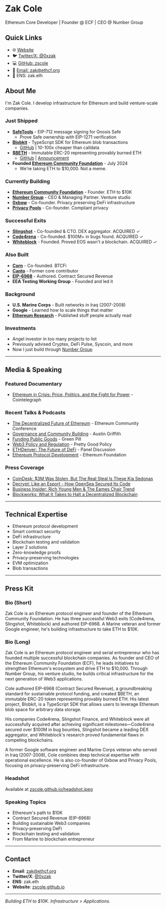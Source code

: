 # Zak Cole

Ethereum Core Developer | Founder @ ECF | CEO @ Number Group

## Quick Links

- 🌐 [Website](https://zscole.github.io)
- 🐦 [Twitter/X: @0xzak](https://twitter.com/0xzak)
- 💻 [GitHub: zscole](https://github.com/zscole)
- 📧 [Email: zak@ethcf.org](mailto:zak@ethcf.org)
- 🔗 ENS: zak.eth

## About Me

I'm Zak Cole. I develop infrastructure for Ethereum and build venture-scale companies.

### Just Shipped

- **[SafeTools](https://www.safetools.io)** - EIP-712 message signing for Gnosis Safe
  - Prove Safe ownership with EIP-1271 verification
- **[Blobkit](https://blobkit.org)** - TypeScript SDK for Ethereum blob transactions
  - [GitHub](https://github.com/ETHCF/blobkit) | 10-100x cheaper than calldata
- **[$BETH](https://etherscan.io/token/0x2cb662Ec360C34a45d7cA0126BCd53C9a1fd48F9)** - Immutable ERC-20 representing provably burned ETH
  - [GitHub](https://github.com/ETHCF/beth) | [Announcement](https://x.com/0xzak/status/1961254142464172190)
- **Founded [Ethereum Community Foundation](https://ethcf.org)** - July 2024
  - We're taking ETH to $10,000. Not a meme.

### Currently Building

- **[Ethereum Community Foundation](https://ethcf.org)** - Founder. ETH to $10K
- **[Number Group](https://numbergroup.xyz)** - CEO & Managing Partner. Venture studio
- **[0xbow](https://0xbow.io)** - Co-founder. Privacy preserving DeFi infrastructure
- **[Privacy Pools](https://privacypools.com)** - Co-founder. Compliant privacy

### Successful Exits

- **[Slingshot](https://slingshot.finance)** - Co-founded & CTO. DEX aggregator. ACQUIRED ✓
- **[Code4rena](https://code4rena.com/)** - Co-founded. $100M+ in bugs found. ACQUIRED ✓
- **[Whiteblock](https://eng.ambcrypto.com/ethereum-is-money-asserts-whiteblocks-zak-cole/)** - Founded. Proved EOS wasn't a blockchain. ACQUIRED ✓

### Also Built

- **[Corn](https://usecorn.com)** - Co-founded. BTCFi
- **[Canto](https://canto.io/)** - Former core contributor
- **[EIP-6968](https://eips.ethereum.org/EIPS/eip-6968)** - Authored. Contract Secured Revenue
- **EEA Testing Working Group** - Founded and led it

### Background

- **U.S. Marine Corps** - Built networks in Iraq (2007-2008)
- **Google** - Learned how to scale things that matter
- **[Ethereum Research](https://scholar.google.com/citations?user=GUDdAy8AAAAJ&hl=en&oi=ao)** - Published stuff people actually read

### Investments

- Angel investor in too many projects to list
- Previously advised Cryptex, DeFi Pulse, Syscoin, and more
- Now I just build through [Number Group](https://numbergroup.xyz)

---

## Media & Speaking

### Featured Documentary
- [Ethereum in Crisis: Price, Politics, and the Fight for Power](https://www.youtube.com/watch?v=20zFEDQdKl8) - Cointelegraph

### Recent Talks & Podcasts
- [The Decentralized Future of Ethereum](https://www.youtube.com/live/wRgvt5afm54) - Ethereum Community Conference
- [Governance and Community Building](https://www.youtube.com/watch?v=bhA-ezQO_wI) - Austin Griffith
- [Funding Public Goods](https://www.youtube.com/watch?v=zS4-zOfoKAE) - Green Pill
- [Web3 Policy and Regulation](https://www.youtube.com/watch?v=eRdkYgdbyIM) - Pretty Good Policy
- [ETHDenver: The Future of DeFi](https://www.youtube.com/watch?v=u_S79X7F1Cs) - Panel Discussion
- [Ethereum Protocol Development](https://www.youtube.com/watch?v=Au1Qll-86v0) - Ethereum Foundation

### Press Coverage
- [CoinDesk: $3M Was Stolen, But The Real Steal Is These Kia Sedonas](https://www.coindesk.com/tech/2021/09/17/3m-was-stolen-but-the-real-steal-is-these-kia-sedonas-say-anonymous-developers)
- [Decrypt: Like an Esport - How OpenSea Secured Its Code](https://decrypt.co/105173/like-an-esport-how-opensea-secured-its-code-with-code4renas-audit-contest)
- [Business Insider: Rich Young Men & The Eames Chair Trend](https://www.businessinsider.com/rich-young-men-herman-miller-eames-chair-trend-2024-4)
- [Blockworks: What It Takes to Halt a Decentralized Blockchain](https://blockworks.co/news/what-it-takes-to-halt-a-decentralized-blockchain-like-binance)

---

## Technical Expertise

- Ethereum protocol development
- Smart contract security
- DeFi infrastructure
- Blockchain testing and validation
- Layer 2 solutions
- Zero-knowledge proofs
- Privacy-preserving technologies
- EVM optimization
- Blob transactions

---

## Press Kit

### Bio (Short)
Zak Cole is an Ethereum protocol engineer and founder of the Ethereum Community Foundation. He has three successful Web3 exits (Code4rena, Slingshot, Whiteblock) and authored EIP-6968. A Marine veteran and former Google engineer, he's building infrastructure to take ETH to $10K.

### Bio (Long)
Zak Cole is an Ethereum protocol engineer and serial entrepreneur who has founded multiple successful blockchain companies. As founder and CEO of the Ethereum Community Foundation (ECF), he leads initiatives to strengthen Ethereum's ecosystem and drive ETH to $10,000. Through Number Group, his venture studio, he builds critical infrastructure for the next generation of Web3 applications.

Cole authored EIP-6968 (Contract Secured Revenue), a groundbreaking standard for sustainable protocol funding, and created $BETH, an immutable ERC-20 token representing provably burned ETH. His latest project, Blobkit, is a TypeScript SDK that allows users to leverage Ethereum blob space for arbitrary data storage.

His companies Code4rena, Slingshot Finance, and Whiteblock were all successfully acquired after achieving significant milestones—Code4rena secured over $100M in bug bounties, Slingshot became a leading DEX aggregator, and Whiteblock's research proved fundamental flaws in competing blockchains.

A former Google software engineer and Marine Corps veteran who served in Iraq (2007-2008), Cole combines deep technical expertise with operational excellence. He is also co-founder of 0xbow and Privacy Pools, focusing on privacy-preserving DeFi infrastructure.

### Headshot
Available at [zscole.github.io/headshot.jpeg](https://zscole.github.io/headshot.jpeg)

### Speaking Topics
- Ethereum's path to $10K
- Contract Secured Revenue (EIP-6968)
- Building sustainable Web3 companies
- Privacy-preserving DeFi
- Blockchain testing and validation
- From Marine to blockchain entrepreneur

---

## Contact

- **Email**: zak@ethcf.org
- **Twitter/X**: [@0xzak](https://twitter.com/0xzak)
- **ENS**: zak.eth
- **Website**: [zscole.github.io](https://zscole.github.io)

---

*Building ETH to $10K. Infrastructure > Applications.*
